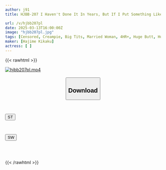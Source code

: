 ```yaml
---
author: j91
title: HJBB-207 I Haven't Done It In Years, But If I Put Something Like This In, I'll Die! Big-assed Wife Gets Creampied With A Big Dick

url: /v/hjbb207pl
date: 2025-03-13T16:00:00Z
image: "hjbb207pl.jpg"
tags: [Censored, Creampie, Big Tits, Married Woman, 4HR+, Huge Butt, Huge Cock	]
maker: [Hajime Kikaku]
actress: [ ]
---
```



{{< rawhtml >}}

<div class="video" data-videoid="wdPDXlb4Kms6WQ">
    <a href="javascript:;">
        <img src="/v/hjbb207pl/hjbb207pl.jpg" width="WIDTH" height="HEIGHT" alt="hjbb207pl.mp4" loading="lazy">
    </a>
</div>

<script type="text/javascript" src="https://j91.asia/asset/on-demand-st.js"></script>

<br>
  <link rel="stylesheet" href="https://j91.asia/asset/bs5.css">
  
  <center>
  <button class="btn btn-primary" type="button" data-bs-toggle="collapse" data-bs-target=".multi-collapse" aria-expanded="false" aria-controls="multiCollapseExample1 multiCollapseExample2"><h2>Download</h2></button></center>
</p>
<div class="row">
  <div class="col">
    <div class="collapse multi-collapse" id="multiCollapseExample1">
      <div class="card card-body">
	      	      <br>
<div class="buttons">  
<p><a href="/v/hjbb207pl/st.html" target="_blank"><button class="btn-hover color-3"><i class="fa fa-download"></i> ST</button></a></p></div>
    </div>
  </div>
</div>
  <div class="col">
    <div class="collapse multi-collapse" id="multiCollapseExample2">
      <div class="card card-body">
	      <br>
<div class="buttons">
<p><a href="/v/hjbb207pl/sw.html" target="_blank"><button class="btn-hover color-2"><i class="fa fa-download"></i> SW</button></a></p></div>
<br><br>
      </div>
    </div>
  </div>
</div>

{{< /rawhtml >}}